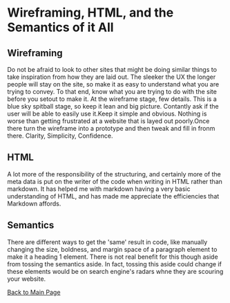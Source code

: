 # Wireframing, HTML, and the Semantics of it All

## **Wireframing**

Do not be afraid to look to other sites that might be doing similar things to take inspiration from how they are laid out.
The sleeker the UX the longer people will stay on the site, so make it as easy to understand what you are trying to convey. To that end, know what you are trying to do with the site before you setout to make it.
At the wireframe stage, few details. This is a blue sky spitball stage, so keep it lean and big picture. Contantly ask if the user will be able to easily use it.Keep it simple and obvious. Nothing is worse than getting frustrated at a website that is layed out poorly.Once there turn the wireframe into a prototype and then tweak and fill in fronm there. Clarity, Simplicity, Confidence.

## **HTML**

A lot more of the responsibility of the structuring, and certainly more of the meta data is put on the writer of the code when writing in HTML rather than markdown. It has helped me with markdown having a very basic understanding of HTML, and has made me appreciate the efficiencies that Markdown affords.

## **Semantics**

There are different ways to get the 'same' result in code, like manually changing the size, boldness, and margin space of a paragraph element to make it a heading 1 element. There is not real benefit for this though aside from tossing the semantics aside. In fact, tossing this aside could change if these elements would be on search engine's radars whne they are scouring your website.

[Back to Main Page](README.md)